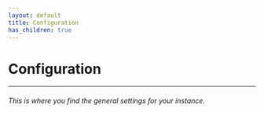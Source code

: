 ```yaml
---
layout: default
title: Configuration
has_children: true
---
```


# Configuration
---

###### This is where you find the general settings for your instance.

